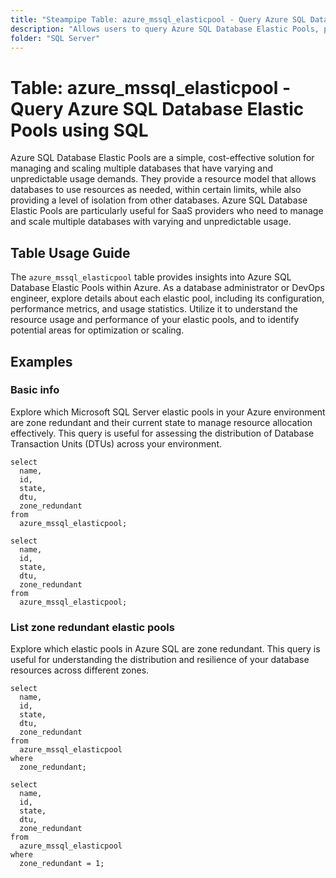```yaml
---
title: "Steampipe Table: azure_mssql_elasticpool - Query Azure SQL Database Elastic Pools using SQL"
description: "Allows users to query Azure SQL Database Elastic Pools, providing insights into their configuration, performance, and usage statistics."
folder: "SQL Server"
---
```


# Table: azure_mssql_elasticpool - Query Azure SQL Database Elastic Pools using SQL

Azure SQL Database Elastic Pools are a simple, cost-effective solution for managing and scaling multiple databases that have varying and unpredictable usage demands. They provide a resource model that allows databases to use resources as needed, within certain limits, while also providing a level of isolation from other databases. Azure SQL Database Elastic Pools are particularly useful for SaaS providers who need to manage and scale multiple databases with varying and unpredictable usage.

## Table Usage Guide

The `azure_mssql_elasticpool` table provides insights into Azure SQL Database Elastic Pools within Azure. As a database administrator or DevOps engineer, explore details about each elastic pool, including its configuration, performance metrics, and usage statistics. Utilize it to understand the resource usage and performance of your elastic pools, and to identify potential areas for optimization or scaling.

## Examples

### Basic info
Explore which Microsoft SQL Server elastic pools in your Azure environment are zone redundant and their current state to manage resource allocation effectively. This query is useful for assessing the distribution of Database Transaction Units (DTUs) across your environment.

```sql+postgres
select
  name,
  id,
  state,
  dtu,
  zone_redundant
from
  azure_mssql_elasticpool;
```

```sql+sqlite
select
  name,
  id,
  state,
  dtu,
  zone_redundant
from
  azure_mssql_elasticpool;
```

### List zone redundant elastic pools
Explore which elastic pools in Azure SQL are zone redundant. This query is useful for understanding the distribution and resilience of your database resources across different zones.

```sql+postgres
select
  name,
  id,
  state,
  dtu,
  zone_redundant
from
  azure_mssql_elasticpool
where
  zone_redundant;
```

```sql+sqlite
select
  name,
  id,
  state,
  dtu,
  zone_redundant
from
  azure_mssql_elasticpool
where
  zone_redundant = 1;
```